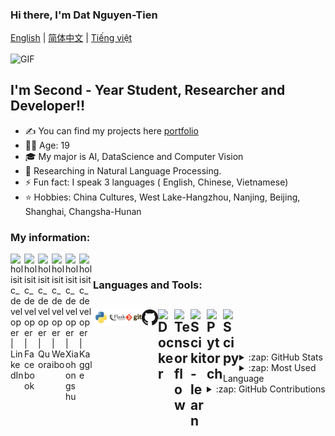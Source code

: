 ### Hi there, I'm Dat Nguyen-Tien  

[English](README.md) | [简体中文](README.zh-CN.md) | [Tiếng việt](README.vietnam-vn.md)


 <img align="center" alt="GIF" src="https://github.com/datnguyen-tien204/datnguyen-tien204/blob/main/ezgif.com-video-to-gif.gif?raw=true" width="600" height="338" />


## I'm Second - Year Student, Researcher and Developer!!
- ✍ You can find my projects here [portfolio]
- 🙋‍♂️ Age: 19
- 🎓 My major is AI, DataScience and Computer Vision
- 🔭 Researching in Natural Language Processing.
- ⚡ Fun fact: I speak 3 languages ( English, Chinese, Vietnamese)
- ⭐ Hobbies: China Cultures, West Lake-Hangzhou, Nanjing, Beijing, Shanghai, Changsha-Hunan


### My information:
[<img align="left" alt="holisitc_developer | LinkedIn" width="22px" src="https://cdn.jsdelivr.net/npm/simple-icons@v3/icons/linkedin.svg" />][linkedin]
[<img align="left" alt="holisitc_developer | Facebook" width="22px" src="https://upload.wikimedia.org/wikipedia/en/thumb/0/04/Facebook_f_logo_%282021%29.svg/2048px-Facebook_f_logo_%282021%29.svg.png" />][facebook]
[<img align="left" alt="holisitc_developer | Quora" width="22px" src="https://www.pngfind.com/pngs/m/420-4203226_quora-icon-hd-png-download.png" />][quora]
[<img align="left" alt="holisitc_developer | Weibo" width="22px" src="https://www.svgrepo.com/show/299491/weibo.svg" />][weibo]
[<img align="left" alt="holisitc_developer | Xiaohongshu" width="22px" src="https://upload.wikimedia.org/wikipedia/commons/c/c1/XiaohongshuLOGO.png" />][xiaohongshu]
[<img align="left" alt="holisitc_developer | Kaggle" width="22px" src="https://upload.wikimedia.org/wikipedia/commons/7/7c/Kaggle_logo.png?20140912155123" />][kaggle]

<br />

### Languages and Tools:


[<img align="left" alt="python" width="26px" src="https://raw.githubusercontent.com/github/explore/80688e429a7d4ef2fca1e82350fe8e3517d3494d/topics/python/python.png" />][portfolio]
[<img align="left" alt="flask" width="26px" src="https://raw.githubusercontent.com/github/explore/80688e429a7d4ef2fca1e82350fe8e3517d3494d/topics/flask/flask.png" />][flask]
[<img align="left" alt="SQL" width="26px" src="https://raw.githubusercontent.com/github/explore/80688e429a7d4ef2fca1e82350fe8e3517d3494d/topics/git/git.png" />][portfolio]
[<img align="left" alt="GitHub" width="26px"
src="https://raw.githubusercontent.com/github/explore/78df643247d429f6cc873026c0622819ad797942/topics/github/github.png" />][portfolio]
[<img align="left" alt="Docker" width="26px" src="https://avatars.githubusercontent.com/u/5429470?s=280&v=4" />][portfolio]
[<img align="left" alt="Tensorflow" width="26px" src="https://upload.wikimedia.org/wikipedia/commons/thumb/2/2d/Tensorflow_logo.svg/1200px-Tensorflow_logo.svg.png" />][tensorflow]
[<img align="left" alt="Scikit-learn" width="26px" src="https://upload.wikimedia.org/wikipedia/commons/thumb/0/05/Scikit_learn_logo_small.svg/2560px-Scikit_learn_logo_small.svg.png" />][scikitlearn]
[<img align="left" alt="Pytorch" width="26px" src="https://pytorch.org/assets/images/pytorch-logo.png" />][pytorch]
[<img align="left" alt="Scipy" width="26px" src="https://upload.wikimedia.org/wikipedia/commons/thumb/b/b2/SCIPY_2.svg/1200px-SCIPY_2.svg.png" />][scipy]
<br />
<br />
---

<details>
  <summary>:zap: GitHub Stats</summary>

  <img align="left" alt="Dat Nguyen-Tien's GitHub Stats" src="https://github-readme-stats.vercel.app/api?username=datnguyen-tien204&show_icons=true&theme=radical" />

</details>

<details>
  <summary>:zap: Most Used Language</summary>

[![Top Langs](https://github-readme-stats.vercel.app/api/top-langs/?username=datnguyen-tien204&layout=donut-vertical)](https://github.com/anuraghazra/github-readme-stats)
</details>

<details>
  <summary>:zap: GitHub Contributions</summary>

  <img align="left" alt="Dat Nguyen-Tien's GitHub Contributions" src="https://github-readme-streak-stats.herokuapp.com/?user=datnguyen-tien204&theme=radical&hide_border=true" />

</details>

[instagram]: https://www.instagram.com/_ngtdt204
[linkedin]: https://www.linkedin.com/in/dat-nguyentien204
[portfolio]: https://github.com/datnguyen-tien204?tab=repositories
[flask]: https://github.com/datnguyen-tien204/BardAPIwithFlask
[Csharp]: https://github.com/datnguyen-tien204/StudentMark2
[facebook]: https://www.facebook.com/charrise.elaina
[quora]: https://www.quora.com/profile/%C4%90%E1%BA%A1t-Nguy%E1%BB%85n-652
[weibo]: https://weibo.com/u/7730984206
[xiaohongshu]: https://www.xiaohongshu.com/user/profile/625adc0e0000000010009a74
[pycharm]: https://github.com/datnguyen-tien204/Titanic_Kaggle_Project
[kaggle]: https://www.kaggle.com/tnguynfew
[numpy]: https://numpy.org/
[pandas]: https://pandas.pydata.org/
[scikitlearn]: https://scikit-learn.org/stable/
[tensorflow]: https://www.tensorflow.org/
[pytorch]: https://pytorch.org/
[seaborn]: https://seaborn.pydata.org/
[scipy]: https://scipy.org/
[keras]: https://keras.io/
